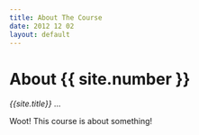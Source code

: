 ```yaml
---
title: About The Course
date: 2012 12 02
layout: default
---
```


# About {{ site.number }}

*{{site.title}}* ...

Woot! This course is about something!